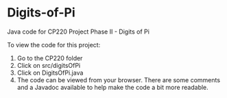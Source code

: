 # Digits-of-Pi
Java code for CP220 Project Phase II - Digits of Pi

To view the code for this project:
1. Go to the CP220 folder
2. Click on src/digitsOfPi
3. Click on DigitsOfPi.java
4. The code can be viewed from your browser.
There are some comments and a Javadoc available to help make the code a bit more readable.
